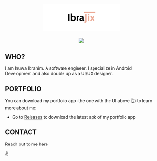 <h1 align="center"><img src="brand/logo.svg" width="50%"></h1>

<p align="center">
<img src ="https://user-images.githubusercontent.com/39574228/137735348-0a6775bc-8ebe-43b8-bfbb-1f8446924ec8.png" width="50%">
</p>



## WHO?

I am Inuwa Ibrahim.
A software engineer. I specialize in Android Development and also double up as a UI/UX designer.


## PORTFOLIO

You can download my portfolio app (the one with the UI above 👆) to learn more about me:

- Go to <a href="https://github.com/ibrajix/ibrajix/releases">Releases</a> to download the latest apk of my portfolio app


## CONTACT

Reach out to me <a href="https://linktr.ee/Ibrajix/">here</a> 

:v:
